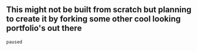 ## This might not be built from scratch but planning to create it by forking some other cool looking portfolio's out there
``` paused ```
